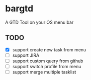# bargtd
A GTD Tool on your OS menu bar

## TODO

* [x] support create new task from menu
* [ ] support JIRA
* [ ] support custom query from github
* [ ] support switch profile from menu
* [ ] support merge multiple tasklist
